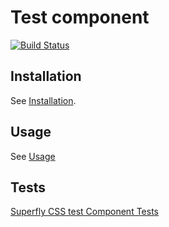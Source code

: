 # Test component

[![Build Status](https://travis-ci.org/superflycss/component-test.svg?branch=master)](https://travis-ci.org/superflycss/component-test)

## Installation

See [Installation](https://github.com/superflycss/superflycss/#installation).

## Usage

See [Usage](https://github.com/superflycss/superflycss/#usage)

## Tests

[Superfly CSS test Component Tests](https://superflycss.github.io/component-test/deploy/test/html/)
